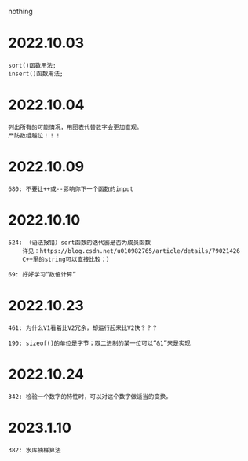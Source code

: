 nothing

# 2022.10.03
    sort()函数用法;
    insert()函数用法;

# 2022.10.04
    列出所有的可能情况，用图表代替数字会更加直观。
    严防数组越位！！！

# 2022.10.09
    680: 不要让++或--影响你下一个函数的input

# 2022.10.10
    524: （语法报错）sort函数的迭代器是否为成员函数
        详见：https://blog.csdn.net/u010982765/article/details/79021426
        C++里的string可以直接比较：）

    69: 好好学习“数值计算”
    
# 2022.10.23
    461: 为什么V1看着比V2冗余，却运行起来比V2快？？？
    
    190: sizeof()的单位是字节；取二进制的某一位可以“&1”来是实现

# 2022.10.24
    342: 检验一个数字的特性时，可以对这个数字做适当的变换。


# 2023.1.10
    382: 水库抽样算法